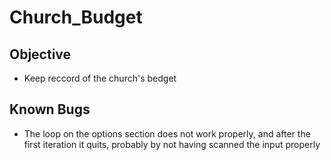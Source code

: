 # Church_Budget

## Objective ##

* Keep reccord of the church's bedget

## Known Bugs ##

* The loop on the options section does not work properly, and after the first iteration it quits, probably by not having scanned the input properly
